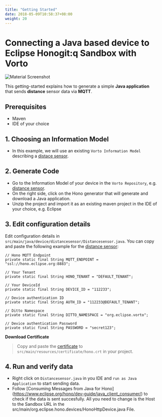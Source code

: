 ```yaml
---
title: "Getting Started"
date: 2018-05-09T10:58:37+08:00
weight: 20
---
```

# Connecting a Java based device to Eclipse Honogit:q Sandbox with Vorto
![Material Screenshot](/images/getting-started-ar.png)

This getting-started explains how to generate a simple **Java application** that sends **distance** sensor data via **MQTT**.

## Prerequisites
* Maven
* IDE of your choice

## 1. Choosing an Information Model
- In this example, we will use an existing `Vorto Information Model` describing a [distace sensor](http://vorto.eclipse.org/#/details/demo.iot.device/DistanceSensor/1.0.1?s=distancesensor).

## 2. Generate Code
- Go to the Information Model of your device in the `Vorto Repository`, e.g. [distance sensor](http://vorto.eclipse.org/#/details/demo.iot.device/DistanceSensor/1.0.1?s=distancesensor).
- On the right side, click on the Hono generator that will generate and download a Java application.
- Unzip the project and import it as an existing maven project in the IDE of your choice, e.g. Eclipse

## 3. Edit configuration details
Edit configuration details in `src/main/java/device/distancesensor/Distancesensor.java`. You can copy and paste the following example for the [distance sensor](http://vorto.eclipse.org/#/details/demo.iot.device/DistanceSensor/1.0.1?s=distancesensor):

	// Hono MQTT Endpoint
	private static final String MQTT_ENDPOINT = "ssl://hono.eclipse.org:8883";

	// Your Tenant
	private static final String HONO_TENANT = "DEFAULT_TENANT";

	// Your DeviceId
	private static final String DEVICE_ID = "112233";
	
	// Device authentication ID
	private static final String AUTH_ID = "112233@DEFAULT_TENANT";
	
	// Ditto Namespace
	private static final String DITTO_NAMESPACE = "org.eclipse.vorto";

	// Device authentication Password
	private static final String PASSWORD = "secret123";

**Download Certificate**

> Copy and paste the [certificate](https://letsencrypt.org/certs/lets-encrypt-x3-cross-signed.pem.txt) to `src/main/resources/certificate/hono.crt` in your project.

## 4. Run and verify data
- Right click on `Distancesensor.java` in you IDE and `run as Java Application` to start sending data. 
- Follow [Consuming Messages from Java for Hono] (https://www.eclipse.org/hono/dev-guide/java_client_consumer/) to check if the data is sent succesfully.
All you need to change is the Host to the Sandbox URL in the src/main/org.eclipse.hono.devices/HonoHttpDevice.java File.